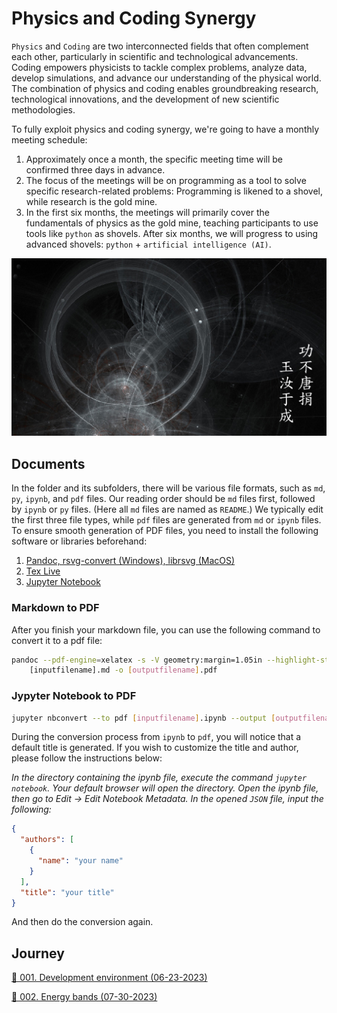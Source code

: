 <!-- [![Code style: yapf pep8](./figs/code_style_yapf.svg)](https://github.com/google/yapf) -->

# Physics and Coding Synergy 

`Physics` and `Coding` are two interconnected fields that often complement each other, particularly in scientific and technological advancements. Coding empowers physicists to tackle complex problems, analyze data, develop simulations, and advance our understanding of the physical world. The combination of physics and coding enables groundbreaking research, technological innovations, and the development of new scientific methodologies.

To fully exploit physics and coding synergy, we're going to have a monthly meeting schedule:

1. Approximately once a month, the specific meeting time will be confirmed three days in advance.
2. The focus of the meetings will be on programming as a tool to solve specific research-related problems: Programming is likened to a shovel, while research is the gold mine.
3. In the first six months, the meetings will primarily cover the fundamentals of physics as the gold mine, teaching participants to use tools like `python` as shovels. After six months, we will progress to using advanced shovels: `python` + `artificial intelligence (AI)`.

![Physics and Coding Synergy: Here we use a picture of fractal to imply such ethereal synergy.](./figs/fractal.jpg "Physics and coding synergy")

## Documents

In the folder and its subfolders, there will be various file formats, such as `md`, `py`, `ipynb`, and `pdf` files. Our reading order should be `md` files first, followed by `ipynb` or `py` files. (Here all `md` files are named as `README`.) We typically edit the first three file types, while `pdf` files are generated from `md` or `ipynb` files. 
To ensure smooth generation of PDF files, you need to install the following software or libraries beforehand:

1. [Pandoc, rsvg-convert (Windows), librsvg (MacOS)](https://pandoc.org/installing.html)
2. [Tex Live](https://tug.org/texlive/)
3. [Jupyter Notebook](https://jupyter.org/install)

### Markdown to PDF 

After you finish your markdown file, you can use the following command to convert it to a pdf file:

```bash
pandoc --pdf-engine=xelatex -s -V geometry:margin=1.05in --highlight-style breezedark 
    [inputfilename].md -o [outputfilename].pdf
```

### Jypyter Notebook to PDF

```bash
jupyter nbconvert --to pdf [inputfilename].ipynb --output [outputfilename].pdf
```
During the conversion process from `ipynb` to `pdf`, you will notice that a default title is generated. If you wish to customize the title and author, please follow the instructions below:

*In the directory containing the ipynb file, execute the command `jupyter notebook`. Your default browser will open the directory. Open the ipynb file, then go to Edit $\rightarrow$ Edit Notebook Metadata. In the opened `JSON` file, input the following:*
```json
{
  "authors": [
    {
      "name": "your name"
    }
  ],
  "title": "your title"
}
```
And then do the conversion again.


## Journey

<a href="./001_development-environment/README.md" alt="Please see the link for details">&#x1F517; 001. Development environment (06-23-2023)</a>

<a href="./002_energy-bands/README.md" alt="Please see the link for details">&#x1F517; 002. Energy bands (07-30-2023)</a>